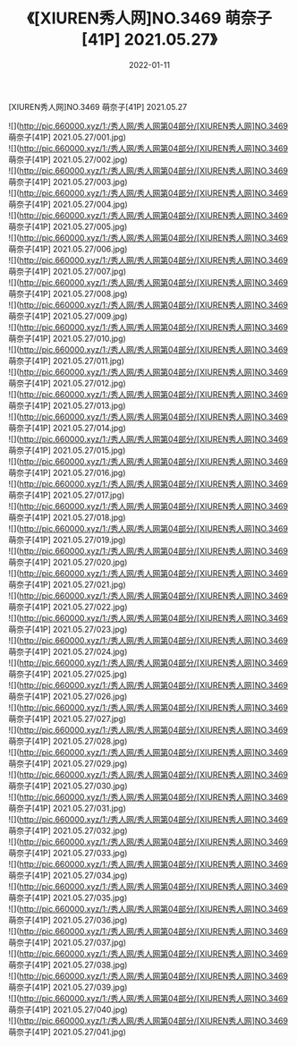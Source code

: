 ﻿---
layout: post
title:  《[XIUREN秀人网]NO.3469 萌奈子[41P] 2021.05.27》
date:   2022-01-11
img: http://pic.660000.xyz/1:/秀人网/秀人网第04部分/[XIUREN秀人网]NO.3469 萌奈子[41P] 2021.05.27/000.jpg
categories: [美女, 清纯, 唯美]
---

[XIUREN秀人网]NO.3469 萌奈子[41P] 2021.05.27

 ![](http://pic.660000.xyz/1:/秀人网/秀人网第04部分/[XIUREN秀人网]NO.3469 萌奈子[41P] 2021.05.27/001.jpg) <br>![](http://pic.660000.xyz/1:/秀人网/秀人网第04部分/[XIUREN秀人网]NO.3469 萌奈子[41P] 2021.05.27/002.jpg) <br>![](http://pic.660000.xyz/1:/秀人网/秀人网第04部分/[XIUREN秀人网]NO.3469 萌奈子[41P] 2021.05.27/003.jpg) <br>![](http://pic.660000.xyz/1:/秀人网/秀人网第04部分/[XIUREN秀人网]NO.3469 萌奈子[41P] 2021.05.27/004.jpg) <br>![](http://pic.660000.xyz/1:/秀人网/秀人网第04部分/[XIUREN秀人网]NO.3469 萌奈子[41P] 2021.05.27/005.jpg) <br>![](http://pic.660000.xyz/1:/秀人网/秀人网第04部分/[XIUREN秀人网]NO.3469 萌奈子[41P] 2021.05.27/006.jpg) <br>![](http://pic.660000.xyz/1:/秀人网/秀人网第04部分/[XIUREN秀人网]NO.3469 萌奈子[41P] 2021.05.27/007.jpg) <br>![](http://pic.660000.xyz/1:/秀人网/秀人网第04部分/[XIUREN秀人网]NO.3469 萌奈子[41P] 2021.05.27/008.jpg) <br>![](http://pic.660000.xyz/1:/秀人网/秀人网第04部分/[XIUREN秀人网]NO.3469 萌奈子[41P] 2021.05.27/009.jpg) <br>![](http://pic.660000.xyz/1:/秀人网/秀人网第04部分/[XIUREN秀人网]NO.3469 萌奈子[41P] 2021.05.27/010.jpg) <br>![](http://pic.660000.xyz/1:/秀人网/秀人网第04部分/[XIUREN秀人网]NO.3469 萌奈子[41P] 2021.05.27/011.jpg) <br>![](http://pic.660000.xyz/1:/秀人网/秀人网第04部分/[XIUREN秀人网]NO.3469 萌奈子[41P] 2021.05.27/012.jpg) <br>![](http://pic.660000.xyz/1:/秀人网/秀人网第04部分/[XIUREN秀人网]NO.3469 萌奈子[41P] 2021.05.27/013.jpg) <br>![](http://pic.660000.xyz/1:/秀人网/秀人网第04部分/[XIUREN秀人网]NO.3469 萌奈子[41P] 2021.05.27/014.jpg) <br>![](http://pic.660000.xyz/1:/秀人网/秀人网第04部分/[XIUREN秀人网]NO.3469 萌奈子[41P] 2021.05.27/015.jpg) <br>![](http://pic.660000.xyz/1:/秀人网/秀人网第04部分/[XIUREN秀人网]NO.3469 萌奈子[41P] 2021.05.27/016.jpg) <br>![](http://pic.660000.xyz/1:/秀人网/秀人网第04部分/[XIUREN秀人网]NO.3469 萌奈子[41P] 2021.05.27/017.jpg) <br>![](http://pic.660000.xyz/1:/秀人网/秀人网第04部分/[XIUREN秀人网]NO.3469 萌奈子[41P] 2021.05.27/018.jpg) <br>![](http://pic.660000.xyz/1:/秀人网/秀人网第04部分/[XIUREN秀人网]NO.3469 萌奈子[41P] 2021.05.27/019.jpg) <br>![](http://pic.660000.xyz/1:/秀人网/秀人网第04部分/[XIUREN秀人网]NO.3469 萌奈子[41P] 2021.05.27/020.jpg) <br>![](http://pic.660000.xyz/1:/秀人网/秀人网第04部分/[XIUREN秀人网]NO.3469 萌奈子[41P] 2021.05.27/021.jpg) <br>![](http://pic.660000.xyz/1:/秀人网/秀人网第04部分/[XIUREN秀人网]NO.3469 萌奈子[41P] 2021.05.27/022.jpg) <br>![](http://pic.660000.xyz/1:/秀人网/秀人网第04部分/[XIUREN秀人网]NO.3469 萌奈子[41P] 2021.05.27/023.jpg) <br>![](http://pic.660000.xyz/1:/秀人网/秀人网第04部分/[XIUREN秀人网]NO.3469 萌奈子[41P] 2021.05.27/024.jpg) <br>![](http://pic.660000.xyz/1:/秀人网/秀人网第04部分/[XIUREN秀人网]NO.3469 萌奈子[41P] 2021.05.27/025.jpg) <br>![](http://pic.660000.xyz/1:/秀人网/秀人网第04部分/[XIUREN秀人网]NO.3469 萌奈子[41P] 2021.05.27/026.jpg) <br>![](http://pic.660000.xyz/1:/秀人网/秀人网第04部分/[XIUREN秀人网]NO.3469 萌奈子[41P] 2021.05.27/027.jpg) <br>![](http://pic.660000.xyz/1:/秀人网/秀人网第04部分/[XIUREN秀人网]NO.3469 萌奈子[41P] 2021.05.27/028.jpg) <br>![](http://pic.660000.xyz/1:/秀人网/秀人网第04部分/[XIUREN秀人网]NO.3469 萌奈子[41P] 2021.05.27/029.jpg) <br>![](http://pic.660000.xyz/1:/秀人网/秀人网第04部分/[XIUREN秀人网]NO.3469 萌奈子[41P] 2021.05.27/030.jpg) <br>![](http://pic.660000.xyz/1:/秀人网/秀人网第04部分/[XIUREN秀人网]NO.3469 萌奈子[41P] 2021.05.27/031.jpg) <br>![](http://pic.660000.xyz/1:/秀人网/秀人网第04部分/[XIUREN秀人网]NO.3469 萌奈子[41P] 2021.05.27/032.jpg) <br>![](http://pic.660000.xyz/1:/秀人网/秀人网第04部分/[XIUREN秀人网]NO.3469 萌奈子[41P] 2021.05.27/033.jpg) <br>![](http://pic.660000.xyz/1:/秀人网/秀人网第04部分/[XIUREN秀人网]NO.3469 萌奈子[41P] 2021.05.27/034.jpg) <br>![](http://pic.660000.xyz/1:/秀人网/秀人网第04部分/[XIUREN秀人网]NO.3469 萌奈子[41P] 2021.05.27/035.jpg) <br>![](http://pic.660000.xyz/1:/秀人网/秀人网第04部分/[XIUREN秀人网]NO.3469 萌奈子[41P] 2021.05.27/036.jpg) <br>![](http://pic.660000.xyz/1:/秀人网/秀人网第04部分/[XIUREN秀人网]NO.3469 萌奈子[41P] 2021.05.27/037.jpg) <br>![](http://pic.660000.xyz/1:/秀人网/秀人网第04部分/[XIUREN秀人网]NO.3469 萌奈子[41P] 2021.05.27/038.jpg) <br>![](http://pic.660000.xyz/1:/秀人网/秀人网第04部分/[XIUREN秀人网]NO.3469 萌奈子[41P] 2021.05.27/039.jpg) <br>![](http://pic.660000.xyz/1:/秀人网/秀人网第04部分/[XIUREN秀人网]NO.3469 萌奈子[41P] 2021.05.27/040.jpg) <br>![](http://pic.660000.xyz/1:/秀人网/秀人网第04部分/[XIUREN秀人网]NO.3469 萌奈子[41P] 2021.05.27/041.jpg) <br>